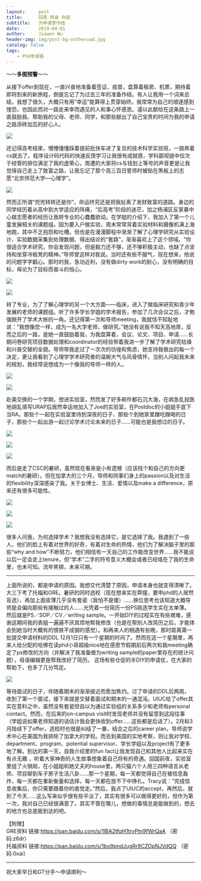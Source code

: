 ```yaml
---
layout:     post
title:      回首 转身 向前
subtitle:   为申请季作结
date:       2019-04-01
author:     Jiawen Wu
header-img: img/post-bg-ontheroad.jpg
catalog: false
tags:
    - Phd申请路
---
```

<script type="text/javascript">
// 禁止右键菜单
document.oncontextmenu = function(){ return false; };
// 禁止文字选择
document.onselectstart = function(){ return false; };
// 禁止复制
document.oncopy = function(){ return false; };
// 禁止剪切
document.oncut = function(){ return false; };
// 禁止粘贴
document.onpaste = function(){ return false; };
</script>

～～**多图预警**～～


从接下offer到现在，一直兴奋地准备着签证、疫苗，盘算着租房、机票，期待着即将到来的新旅程，倒是忘记了为过去三年的准备作结。有人让我用一个词来总结，我想了很久，大概只有用“幸运”能算得上贯穿始终。我常常为自己的顺遂感到惶恐，也因此而对一路走来幸而遇见的人和事心怀感恩。谨以此献给在这条路上一直鼓励我、帮助我的父母、老师、同学，和那些献出了自己宝贵的时间为我的申请之路添砖加瓦的好心人。

![](https://ws2.sinaimg.cn/large/006tKfTcgy1g1m7uqenxwj31400u07wi.jpg)

还记得高考结束，懵懵懂懂踩着提前批快车进了复旦的技术科学实验班，一路奔着cs就去了。程序设计码代码的快速反馈学习让我很有成就感，学科鄙视链中仅次于经管的排位满足了我的虚荣心，周遭的大家将cs与钱划上等号的声音更是让我觉得自己走上了致富之路，让我忘记了那个高三百日誓师时被贴在黑板上的志愿“北京师范大学—心理学”。

![](https://ws1.sinaimg.cn/large/006tKfTcgy1g1m7urts09j31400u07wi.jpg)

然而正所谓“兜兜转转还是你”，命运终究还是把我扯离了发财致富的道路。身边的同学经历着从高中到大学适应的阵痛，“后高考”阶段的迷茫，加之杨浦区反家暴中心做志愿者的经历让我转专业的心蠢蠢欲动。在学姐的介绍下，我加入了第一个儿童发展相关的课题组。因为要入户做实验，周末常常背着实验材料和摄像机满上海地跑，其中不乏抱怨和吐槽。但也是在漫漫脚程中渐渐了解了心理学研究从实验设计、实验数据采集到处理数据、得出结论的“套路”，渐渐喜欢上了这个领域。“你很适合学术研究，你会发现问题，但是毅力还不够，还不够积极主动，也缺了点坚持和坐穿冷板凳的精神。”导师曾这样对我说。当时还有些不服气，现在想来，他说的问题字字戳心。那时的我，急功近利，没有做dirty work的耐心，没有明确的目标，毋论为了目标而奋斗的恒心。

![](https://ws1.sinaimg.cn/large/006tKfTcgy1g1m7unari3j30u0140kjm.jpg)

![](https://ws1.sinaimg.cn/large/006tKfTcgy1g1m7ux1kfij31400u0u0x.jpg)

转了专业，为了了解心理学的另一个大方面——临床，进入了做临床研究和青少年发展的老师的课题组。听了许多学长学姐的学术报告，参加了几次会议之后，才勉强掀开了学术大帐的一角。还记得第一次和导师meeting，我就恬不知耻地说：“我想像您一样，成为一名大学老师，做研究。”她没有说我不知天高地厚，反而之后的一路，是她一直鼓励着我，为我盘算着，会议、论文、项目、申请……长期问卷研究项目数据处理和coordinator的经验带着我进一步了解了学术研究枯燥和兴奋交替的全貌。导师带我走过了一次次的彷徨和焦虑，她支持我做出的每一个决定，更让我看到了心理学学术研究者的温婉大气与风骨情怀。当别人问起我未来的规划，我经常说想成为一个像我的导师一样的人。

![](https://ws3.sinaimg.cn/large/006tKfTcgy1g1m7uur0b1j31400u0x6p.jpg)

![](https://ws4.sinaimg.cn/large/006tKfTcgy1g1m86lo8xvj31hc0u0tf3.jpg)

赴美交换的一个学期，想进实验室，然而发了好多邮件都石沉大海，在病急乱投医地胡乱填写URAP后居然幸运地加入了Joe的实验室，在Postdoc的小姐姐手底下当RA。那些个一起在实验室里待到深夜的日子，那些个到她家里蹭吃蹭喝的日子，那些个一起出游一起讨论学术讨论未来的日子……可能也是我想过的日子。

![](https://ws1.sinaimg.cn/large/006tKfTcgy1g1ml110fcjj318w0u019x.jpg)

![](https://ws1.sinaimg.cn/large/006tKfTcgy1g1ml0u4ytfj30u0140u0x.jpg)

![](https://ws3.sinaimg.cn/large/006tKfTcgy1g1ml0yssmvj30wr0u0kjo.jpg)

而后是走了CSC的暑研，虽然现在看来是小有遗憾（应该找个和自己的方向更match的暑研）。但在加拿大的三个月，导师和同事们身上的passion以及对生活的flexibility深深感染了我。关于女博士、生活、爱情以及make a difference，原来还有很多可能性。

![](https://ws3.sinaimg.cn/large/006tKfTcly1g1mphmlw66j31400u07wi.jpg)

![](https://ws1.sinaimg.cn/large/006tKfTcly1g1mpas915rj31400u0tfl.jpg)

![](https://ws3.sinaimg.cn/large/006tKfTcly1g1mpasfz7vj31400u0dqp.jpg)

很多人问我，为何选择学术？我想我没有选择它，是它选择了我。我遇到了一些人，他们的脸上有着对世界的好奇，有着对生命的热情，他们为了解决脑子里的那些“why and how”不断努力，他们相信有一天自己的工作能改变世界……我不能说以后一定会走上tenure，但“学术”二字的符号意义大概会或者已经烙在了我的生命里，也未可知。流年笑掷，未来可期。


---

上面所说的，都是申请的原因。我想交代清楚了原因，申请本身也就变得清晰了。大三下考了托福和GRE。暑研的同时选校（现在想来实在莽撞，要申phd的人居然盲选），再加上面皮薄几乎没有套瓷（我怕不是傻）……换位思考也该知道大概导师是会偏向那些有接触过的人……光凭着一份简历一份PS挑选学生实在太单薄。然后就是PS／SOP／CV／writing sample。一开始DIY的过程实在有些艰难，感谢这期间我的表姐一遍遍不厌其烦地帮我修改（也是在帮别人改简历之后，才能体会到她当时大概有的恨铁不成钢的感觉）。和再来人的相遇有些晚，那时距离第一批提交申请材料的DDL 12月1日只有一个星期的时间了。然而在这一个星期里，再来人给分配的哈佛在读phd小哥超级nice地在感恩节假期前后两次和我meeting确定了ps修改的方向（并解决了我准备做为writing sample的paper里存在的统计问题），母语编辑更是帮我改好了简历。 这场有些仓促的半DIY的申请仗，在大家的帮助下，也多了几分笃定。

![](https://ws2.sinaimg.cn/large/006tKfTcly1g1mpr8x55kj30hs053gly.jpg)

等待面试的日子，伴随着期末的渐渐接近而愈加焦灼。过了申请的DDL后两周，收到了第一个面试，接下来就是交替着面试和期末的一通混沌。UIUC给了offer其实在意料之中，虽然没有套瓷但自以为通过实验组的关系多少和老师有personal contact。然而，在后来的on-campus visit时发现老师并没有留意到这段往事（学姐说如果老师知道的话估计我会更快收到offer……这些都是后话了）。2月和3月陆续下了offer，选校时也很是纠结了一番，结合之后的career plan，导师说学术中心在美国为我排除了加拿大的学校。而去到美国的实地考察，则让我对学校、department、program、potential  supervisor、学长学姐以及project有了更多地了解。到达的第一天，自我介绍里的fun fact让我发现自己和其他人比起来实在有点无趣 ，听着大家神奇的人生故事想象着自己将有的奇遇。回国前夜，实验室里组了火锅局，在小姐姐和她丈夫的house里，两只猫六个人用三四种语言从老师、项目聊到车子房子生活八卦……那一个星期，每一天都觉得自己在被信息轰炸，每一天都在重新衡量和选择，每一天都在放不下中挣扎。Tracy说：“完成信息收集后，你只需要跟着你的直觉走。”然后，我点了UIUC的accept，再然后，就到了今天……这么写来似乎很有些平淡了，其实有很多可以做得更好的，但作为第一次，我对自己已经很满意了。其实不管在哪儿，想做的事情总是能做到的，想去的地方也总是能到达的吧。

【附赠】  
GRE资料  链接:https://pan.baidu.com/s/1lBA2tfqH1trvPtn9fWrQaA （密码:z6dr）  
托福资料  链接:https://pan.baidu.com/s/1bo9pndJugRr9CZOpNJVdQQ  （密码:0xai）

---
祝大家早日和GT分手～申请顺利～